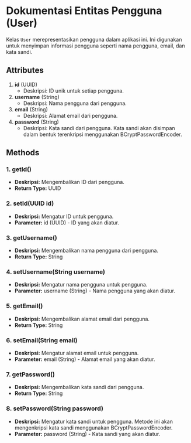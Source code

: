 # Dokumentasi Entitas Pengguna (User)

Kelas `User` merepresentasikan pengguna dalam aplikasi ini. Ini digunakan untuk menyimpan informasi pengguna seperti nama pengguna, email, dan kata sandi.

## Attributes

1. **id** (UUID)
    - Deskripsi: ID unik untuk setiap pengguna.
2. **username** (String)
    - Deskripsi: Nama pengguna dari pengguna.
3. **email** (String)
    - Deskripsi: Alamat email dari pengguna.
4. **password** (String)
    - Deskripsi: Kata sandi dari pengguna. Kata sandi akan disimpan dalam bentuk terenkripsi menggunakan BCryptPasswordEncoder.

## Methods

### 1. getId()
- **Deskripsi:** Mengembalikan ID dari pengguna.
- **Return Type:** UUID

### 2. setId(UUID id)
- **Deskripsi:** Mengatur ID untuk pengguna.
- **Parameter:** id (UUID) - ID yang akan diatur.

### 3. getUsername()
- **Deskripsi:** Mengembalikan nama pengguna dari pengguna.
- **Return Type:** String

### 4. setUsername(String username)
- **Deskripsi:** Mengatur nama pengguna untuk pengguna.
- **Parameter:** username (String) - Nama pengguna yang akan diatur.

### 5. getEmail()
- **Deskripsi:** Mengembalikan alamat email dari pengguna.
- **Return Type:** String

### 6. setEmail(String email)
- **Deskripsi:** Mengatur alamat email untuk pengguna.
- **Parameter:** email (String) - Alamat email yang akan diatur.

### 7. getPassword()
- **Deskripsi:** Mengembalikan kata sandi dari pengguna.
- **Return Type:** String

### 8. setPassword(String password)
- **Deskripsi:** Mengatur kata sandi untuk pengguna. Metode ini akan mengenkripsi kata sandi menggunakan BCryptPasswordEncoder.
- **Parameter:** password (String) - Kata sandi yang akan diatur.
